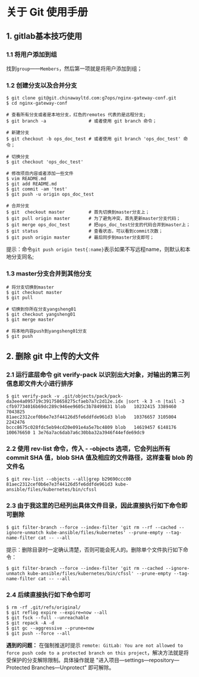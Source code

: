 # 关于 Git 使用手册

## 1. gitlab基本技巧使用

### 1.1 将用户添加到组
找到`group`——`Members`，然后第一项就是将用户添加到组；

### 1.2 创建分支以及合并分支
```shell
$ git clone git@git.chinawayltd.com:g7ops/nginx-gateway-conf.git
$ cd nginx-gateway-conf

# 查看所有分支或者是本地分支，红色的remotes 代表的是远程分支;
$ git branch -a                # 或者使用 git branch 命令；

# 新建分支
$ git checkout -b ops_doc_test # 或者使用 git branch 'ops_doc_test' 命令；

# 切换分支
$ git checkout 'ops_doc_test'

# 修改项目内容或者添加一些文件
$ vim README.md
$ git add README.md
$ git commit -am 'test'
$ git push -u origin ops_doc_test

# 合并分支
$ git  checkout master         # 首先切换到master分支上；
$ git pull origin master       # 为了避免冲突，首先更新master分支代码；
$ git merge ops_doc_test       # 把ops_doc_test分支的代码合并到master上；
$ git status                   # 查看状态，可以看到commit次数；
$ git push origin master       # 最后同步到master分支即可；
```
提示：命令`git push origin test{:name}`表示如果不写远程name，则默认和本地分支同名; 

### 1.3 master分支合并到其他分支
```shell
# 将分支切换到master
$ git checkout master
$ git pull

# 切换到你所在分支yangsheng01
$ git checkout yangsheng01
$ git merge master

# 将本地内容push到yangsheng01分支
$ git push
```

## 2. 删除 git 中上传的大文件

### 2.1 运行底层命令 git verify-pack 以识别出大对象，对输出的第三列信息即文件大小进行排序

```shell
$ git verify-pack -v .git/objects/pack/pack-da3ee4a095719c391758658275cfaeb7a7c2d12e.idx |sort -k 3 -n |tail -3
cfb97734016b69dc289c946ee9605c3b78499831 blob   10232415 3389460 7043825
81aec2312cef0b6e7e3f44126d5fe6ddfde961d3 blob   10376657 3105004 2242476
bccc8675c028fdc5eb94cd20e091e4a5e7bc4809 blob   14619457 6148176 100676650 1 3e76a7ac6dab7a6c30bba32a3946f44efde69dc9
```

### 2.2 使用 rev-list 命令，传入 - -objects 选项，它会列出所有 commit SHA 值，blob SHA 值及相应的文件路径，这样查看 blob 的文件名

```shell
$ git rev-list --objects --all|grep b29690ccc00
81aec2312cef0b6e7e3f44126d5fe6ddfde961d3 kube-ansible/files/kubernetes/bin/cfssl
```

### 2.3 由于我这里的已经列出具体文件目录，因此直接执行如下命令即可删除

```shell
$ git filter-branch --force --index-filter 'git rm --rf --cached --ignore-unmatch kube-ansible/files/kubernetes' --prune-empty --tag-name-filter cat -- --all
```

提示：删除目录时一定确认清楚，否则可能会死人的。删除单个文件执行如下命令：

```shell
$ git filter-branch --force --index-filter 'git rm --cached --ignore-unmatch kube-ansible/files/kubernetes/bin/cfssl' --prune-empty --tag-name-filter cat -- --all
```

### 2.4 后续直接执行如下命令即可

```shell
$ rm -rf .git/refs/original/
$ git reflog expire --expire=now --all
$ git fsck --full --unreachable
$ git repack -A -d
$ git gc --aggressive --prune=now
$ git push --force --all
```

**遇到的问题：**
在强制推送时提示 `remote: GitLab: You are not allowed to force push code to a protected branch on this project`，解决方法就是将受保护的分支解除限制。具体操作就是 "进入项目—settings—repository—Protected Branches—Unprotect" 即可解除。